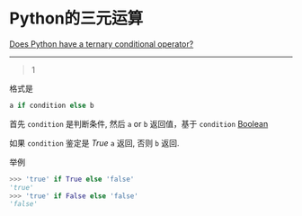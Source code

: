 # Python的三元运算
[Does Python have a ternary conditional operator?](https://stackoverflow.com/questions/394809/does-python-have-a-ternary-conditional-operator)

___



> 1

格式是

```python
a if condition else b
```

首先 `condition` 是判断条件, 然后 `a` or `b` 返回值，基于 `condition` [Boolean](https://en.wikipedia.org/wiki/Boolean_data_type) 

如果 `condition` 鉴定是 *True* `a` 返回, 否则 `b` 返回.

举例

```Python
>>> 'true' if True else 'false'
'true'
>>> 'true' if False else 'false'
'false'
```